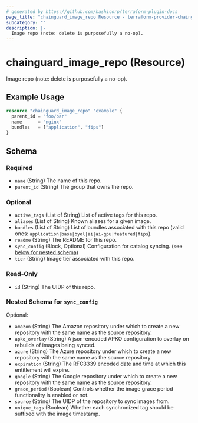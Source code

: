 ```yaml
---
# generated by https://github.com/hashicorp/terraform-plugin-docs
page_title: "chainguard_image_repo Resource - terraform-provider-chainguard"
subcategory: ""
description: |-
  Image repo (note: delete is purposefully a no-op).
---
```


# chainguard_image_repo (Resource)

Image repo (note: delete is purposefully a no-op).

## Example Usage

```terraform
resource "chainguard_image_repo" "example" {
  parent_id = "foo/bar"
  name      = "nginx"
  bundles   = ["application", "fips"]
}
```

<!-- schema generated by tfplugindocs -->
## Schema

### Required

- `name` (String) The name of this repo.
- `parent_id` (String) The group that owns the repo.

### Optional

- `active_tags` (List of String) List of active tags for this repo.
- `aliases` (List of String) Known aliases for a given image.
- `bundles` (List of String) List of bundles associated with this repo (valid ones: `application|base|byol|ai|ai-gpu|featured|fips`).
- `readme` (String) The README for this repo.
- `sync_config` (Block, Optional) Configuration for catalog syncing. (see [below for nested schema](#nestedblock--sync_config))
- `tier` (String) Image tier associated with this repo.

### Read-Only

- `id` (String) The UIDP of this repo.

<a id="nestedblock--sync_config"></a>
### Nested Schema for `sync_config`

Optional:

- `amazon` (String) The Amazon repository under which to create a new repository with the same name as the source repository.
- `apko_overlay` (String) A json-encoded APKO configuration to overlay on rebuilds of images being synced.
- `azure` (String) The Azure repository under which to create a new repository with the same name as the source repository.
- `expiration` (String) The RFC3339 encoded date and time at which this entitlement will expire.
- `google` (String) The Google repository under which to create a new repository with the same name as the source repository.
- `grace_period` (Boolean) Controls whether the image grace period functionality is enabled or not.
- `source` (String) The UIDP of the repository to sync images from.
- `unique_tags` (Boolean) Whether each synchronized tag should be suffixed with the image timestamp.

